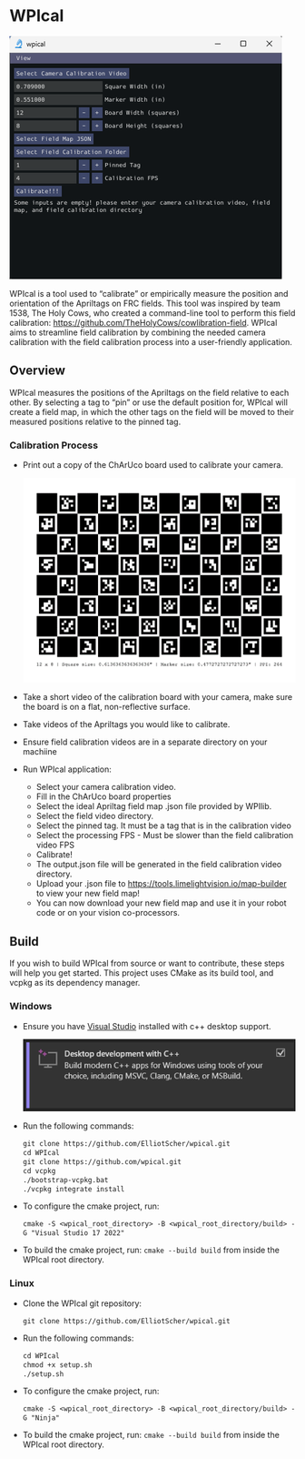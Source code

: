 # WPIcal
![WPIcal](WPIcal.png)

WPIcal is a tool used to “calibrate” or empirically measure the position and orientation of the Apriltags on FRC fields. This tool was inspired by team 1538, The Holy Cows, who created a command-line tool to perform this field calibration: https://github.com/TheHolyCows/cowlibration-field. WPIcal aims to streamline field calibration by combining the needed camera calibration with the field calibration process into a user-friendly application.

## Overview
WPIcal measures the positions of the Apriltags on the field relative to each other. By selecting a tag to “pin” or use the default position for, WPIcal will create a field map, in which the other tags on the field will be moved to their measured positions relative to the pinned tag.

### Calibration Process
* Print out a copy of the ChArUco board used to calibrate your camera.

    ![ChArUco](ChArUco.png)
* Take a short video of the calibration board with your camera, make sure the board is on a flat, non-reflective surface.
* Take videos of the Apriltags you would like to calibrate.
* Ensure field calibration videos are in a separate directory on your machiine
* Run WPIcal application:
    * Select your camera calibration video.
    * Fill in the ChArUco board properties
    * Select the ideal Apriltag field map .json file provided by WPIlib.
    * Select the field video directory.
    * Select the pinned tag. It must be a tag that is in the calibration video
    * Select the processing FPS - Must be slower than the field calibration video FPS
    * Calibrate!
    * The output.json file will be generated in the field calibration video directory.
    * Upload your .json file to https://tools.limelightvision.io/map-builder to view your new field map!
    * You can now download your new field map and use it in your robot code or on your vision co-processors.

## Build
If you wish to build WPIcal from source or want to contribute, these steps will help you get started. This project uses CMake as its build tool, and vcpkg as its dependency manager.

### Windows
* Ensure you have [Visual Studio](https://visualstudio.microsoft.com/) installed with c++ desktop support.

    ![c++DesktopSupport](c++DesktopSupport.png)
* Run the following commands:
    ```
    git clone https://github.com/ElliotScher/wpical.git
    cd WPIcal
    git clone https://github.com/wpical.git
    cd vcpkg
    ./bootstrap-vcpkg.bat
    ./vcpkg integrate install
    ```
* To configure the cmake project, run:
    ```
    cmake -S <wpical_root_directory> -B <wpical_root_directory/build> -G "Visual Studio 17 2022"
    ```
* To build the cmake project, run: ```cmake --build build``` from inside the WPIcal root directory.

### Linux
* Clone the WPIcal git repository:
    ```
    git clone https://github.com/ElliotScher/wpical.git
    ```
* Run the following commands:
    ```
    cd WPIcal
    chmod +x setup.sh
    ./setup.sh
    ```
* To configure the cmake project, run:
    ```
    cmake -S <wpical_root_directory> -B <wpical_root_directory/build> -G "Ninja"
    ```
* To build the cmake project, run: ```cmake --build build``` from inside the WPIcal root directory.
